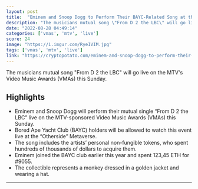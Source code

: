 ```yaml
---
layout: post
title:  "Eminem and Snoop Dogg to Perform Their BAYC-Related Song at the MTV Awards"
description: "The musicians mutual song \"From D 2 the LBC\" will go live on the MTV's Video Music Awards (VMAs) this Sunday."
date: "2022-08-28 04:49:14"
categories: ['vmas', 'mtv', 'live']
score: 24
image: "https://i.imgur.com/RyeIVIM.jpg"
tags: ['vmas', 'mtv', 'live']
link: "https://cryptopotato.com/eminem-and-snoop-dogg-to-perform-their-bayc-related-song-at-the-mtv-awards/"
---
```


The musicians mutual song \"From D 2 the LBC\" will go live on the MTV's Video Music Awards (VMAs) this Sunday.

## Highlights

- Eminem and Snoop Dogg will perform their mutual single “From D 2 the LBC” live on the MTV-sponsored Video Music Awards (VMAs) this Sunday.
- Bored Ape Yacht Club (BAYC) holders will be allowed to watch this event live at the “Otherside” Metaverse.
- The song includes the artists’ personal non-fungible tokens, who spent hundreds of thousands of dollars to acquire them.
- Eminem joined the BAYC club earlier this year and spent 123,45 ETH for #9055.
- The collectible represents a monkey dressed in a golden jacket and wearing a hat.

---
